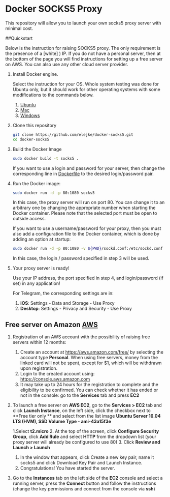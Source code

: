 # Docker SOCKS5 Proxy

This repository will allow you to launch your own socks5 proxy server with minimal cost.

##Quickstart

Below is the instruction for raising SOCKS5 proxy. The only requirement is the presence of a [white] ) IP. If you do not have a personal server, then at the bottom of the page you will find instructions for setting up a free server on AWS. You can also use any other cloud server provider.

1. Install Docker engine.
   
   Select the instruction for your OS. Whole system testing was done for Ubuntu only, but it should work for other operating systems with some modifications to the commands below.
 
   1. [Ubuntu](https://docs.docker.com/install/linux/docker-ce/ubuntu/#install-docker-ce)
   2. [Mac](https://docs.docker.com/docker-for-mac/install/)
   3. [Windows](https://docs.docker.com/docker-for-windows/install/)
   
2. Clone this repository

   ```bash
   git clone https://github.com/elejke/docker-socks5.git
   cd docker-socks5
   ```
   
3. Build the Docker Image

   ```bash
   sudo docker build -t socks5 .
   ```
   
   If you want to use a login and password for your server, then change the corresponding line in [Dockerfile](Dockerfile#L4) to the desired login/password pair.
   
4. Run the Docker image:

   ```bash
   sudo docker run -d -p 80:1080 socks5
   ```
   
   In this case, the proxy server will run on port 80. You can change it to an arbitrary one by changing the appropriate number when starting the Docker container. Please note that the selected port must be open to outside access.
   
   If you want to use a username/password for your proxy, then you must also add a configuration file to the Docker container, which is done by adding an option at startup:
   
   ```bash
   sudo docker run -d -p 80:1080 -v ${PWD}/sockd.conf:/etc/sockd.conf socks5
   ```
   
   In this case, the login / password specified in step 3 will be used.
   
5. Your proxy server is ready!

   Use your IP address, the port specified in step 4, and login/password (if set) in any application!
   
   For Telegram, the corresponding settings are in:
   
   1. **iOS**: Settings - Data and Storage - Use Proxy
   2. **Desktop**: Settings - Privacy and Security - Use Proxy
   
## Free server on Amazon [AWS](https://aws.amazon.com)

1. Registration of an AWS account with the possibility of raising free servers within 12 months:
   
   1. Create an account at https://aws.amazon.com/free/ by selecting the account type **Personal**. When using free servers, money from the linked card will not be spent, except for $1, which will be withdrawn upon registration.
   2. Login to the created account using: https://console.aws.amazon.com
   3. It may take up to 24 hours for the registration to complete and the eligibility to be confirmed. You can check whether it has ended or not in the console: go to the **Services** tab and press **EC2**

2. To launch a free server on **AWS EC2**, go to the **Services > EC2** tab and click **Launch Instance**, on the left side, click the checkbox next to **Free tier only ** and select from the list image **Ubuntu Server 16.04 LTS (HVM), SSD Volume Type - ami-43a15f3e**
    
   1.Select **t2.micro**
   2. At the top of the screen, click **Configure Security Group**, click **Add Rule** and select **HTTP** from the dropdown list (your proxy server will already be configured to use 80)
   3. Click **Review and Launch > Launch**
      
      1. In the window that appears, click Create a new key pair, name it socks5 and click Download Key Pair and Launch Instance.
      2. Congratulations! You have started the server.

3. Go to the **Instances** tab on the left side of the **EC2** console and select a running server, press the **Connect** button and follow the instructions (change the key permissions and connect from the console via **ssh**)
